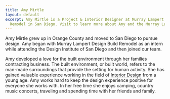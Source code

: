 ```yaml
---
title: Amy Mirtle
layout: default
excerpt: Amy Mirtle is a Project & Interior Designer at Murray Lampert Design, Build,
  Remodel in San Diego. Visit to learn more about Amy and the Murray Lampert team.
---
```


Amy Mirtle grew up in Orange County and moved to San Diego to pursue design. Amy began with Murray Lampert Design Build Remodel as an intern while attending the Design Institute of San Diego and then joined our team.

Amy developed a love for the built environment through her families contracting business. The built environment, or built world, refers to the man-made surroundings that provide the setting for human activity. She has gained valuable experience working in the field of [Interior Design](/san-diego-asid-professionals) from a young age. Amy works hard to keep the design experience positive for everyone she works with. In her free time she enjoys camping, country music concerts, traveling and spending time with her friends and family.
